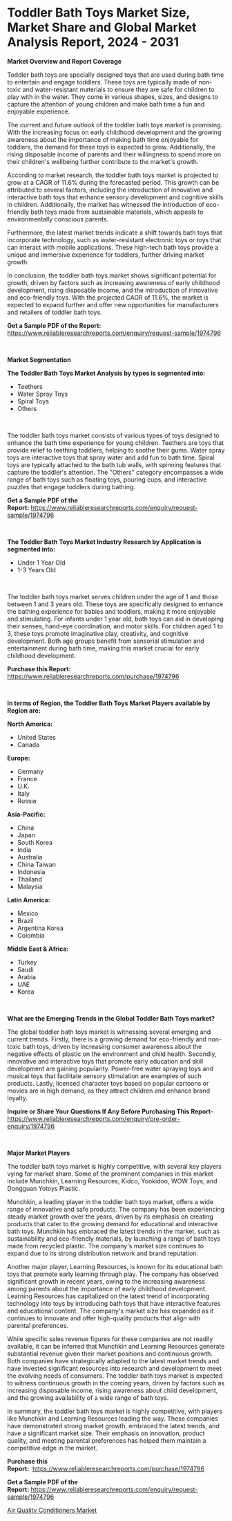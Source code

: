 <p><h1>Toddler Bath Toys Market Size, Market Share and Global Market Analysis Report, 2024 - 2031</h1></p><p><strong>Market Overview and Report Coverage</strong></p>
<p><p>Toddler bath toys are specially designed toys that are used during bath time to entertain and engage toddlers. These toys are typically made of non-toxic and water-resistant materials to ensure they are safe for children to play with in the water. They come in various shapes, sizes, and designs to capture the attention of young children and make bath time a fun and enjoyable experience.</p><p>The current and future outlook of the toddler bath toys market is promising. With the increasing focus on early childhood development and the growing awareness about the importance of making bath time enjoyable for toddlers, the demand for these toys is expected to grow. Additionally, the rising disposable income of parents and their willingness to spend more on their children's wellbeing further contribute to the market's growth.</p><p>According to market research, the toddler bath toys market is projected to grow at a CAGR of 11.6% during the forecasted period. This growth can be attributed to several factors, including the introduction of innovative and interactive bath toys that enhance sensory development and cognitive skills in children. Additionally, the market has witnessed the introduction of eco-friendly bath toys made from sustainable materials, which appeals to environmentally conscious parents.</p><p>Furthermore, the latest market trends indicate a shift towards bath toys that incorporate technology, such as water-resistant electronic toys or toys that can interact with mobile applications. These high-tech bath toys provide a unique and immersive experience for toddlers, further driving market growth.</p><p>In conclusion, the toddler bath toys market shows significant potential for growth, driven by factors such as increasing awareness of early childhood development, rising disposable income, and the introduction of innovative and eco-friendly toys. With the projected CAGR of 11.6%, the market is expected to expand further and offer new opportunities for manufacturers and retailers of toddler bath toys.</p></p>
<p><strong>Get a Sample PDF of the Report:</strong> <a href="https://www.reliableresearchreports.com/enquiry/request-sample/1974796">https://www.reliableresearchreports.com/enquiry/request-sample/1974796</a></p>
<p>&nbsp;</p>
<p><strong>Market Segmentation</strong></p>
<p><strong>The Toddler Bath Toys Market Analysis by types is segmented into:</strong></p>
<p><ul><li>Teethers</li><li>Water Spray Toys</li><li>Spiral Toys</li><li>Others</li></ul></p>
<p>&nbsp;</p>
<p><p>The toddler bath toys market consists of various types of toys designed to enhance the bath time experience for young children. Teethers are toys that provide relief to teething toddlers, helping to soothe their gums. Water spray toys are interactive toys that spray water and add fun to bath time. Spiral toys are typically attached to the bath tub walls, with spinning features that capture the toddler's attention. The "Others" category encompasses a wide range of bath toys such as floating toys, pouring cups, and interactive puzzles that engage toddlers during bathing.</p></p>
<p><strong>Get a Sample PDF of the Report:</strong>&nbsp;<a href="https://www.reliableresearchreports.com/enquiry/request-sample/1974796">https://www.reliableresearchreports.com/enquiry/request-sample/1974796</a></p>
<p>&nbsp;</p>
<p><strong>The Toddler Bath Toys Market Industry Research by Application is segmented into:</strong></p>
<p><ul><li>Under 1 Year Old</li><li>1-3 Years Old</li></ul></p>
<p>&nbsp;</p>
<p><p>The toddler bath toys market serves children under the age of 1 and those between 1 and 3 years old. These toys are specifically designed to enhance the bathing experience for babies and toddlers, making it more enjoyable and stimulating. For infants under 1 year old, bath toys can aid in developing their senses, hand-eye coordination, and motor skills. For children aged 1 to 3, these toys promote imaginative play, creativity, and cognitive development. Both age groups benefit from sensorial stimulation and entertainment during bath time, making this market crucial for early childhood development.</p></p>
<p><strong>Purchase this Report:</strong>&nbsp; <a href="https://www.reliableresearchreports.com/purchase/1974796">https://www.reliableresearchreports.com/purchase/1974796</a></p>
<p>&nbsp;</p>
<p><strong>In terms of Region, the Toddler Bath Toys Market Players available by Region are:</strong></p>
<p>
    <p> <strong> North America: </strong>
        <ul>
            <li>United States</li>
            <li>Canada</li>
        </ul>
        </p> 
    <p> <strong> Europe: </strong>
        <ul>
            <li>Germany</li>
            <li>France</li>
            <li>U.K.</li>
            <li>Italy</li>
            <li>Russia</li>
        </ul>
        </p> 
    <p> <strong> Asia-Pacific: </strong>
        <ul>
            <li>China</li>
            <li>Japan</li>
            <li>South Korea</li>
            <li>India</li>
            <li>Australia</li>
            <li>China Taiwan</li>
            <li>Indonesia</li>
            <li>Thailand</li>
            <li>Malaysia</li>
        </ul>
        </p> 
    <p> <strong> Latin America: </strong>
        <ul>
            <li>Mexico</li>
            <li>Brazil</li>
            <li>Argentina Korea</li>
            <li>Colombia</li>
        </ul>
        </p> 
    <p> <strong> Middle East & Africa: </strong>
        <ul>
            <li>Turkey</li>
            <li>Saudi</li>
            <li>Arabia</li>
            <li>UAE</li>
            <li>Korea</li>
        </ul>
    </p>
    </p>
<p>&nbsp;</p>
<p><strong>What are the Emerging Trends in the Global Toddler Bath Toys market?</strong></p>
<p><p>The global toddler bath toys market is witnessing several emerging and current trends. Firstly, there is a growing demand for eco-friendly and non-toxic bath toys, driven by increasing consumer awareness about the negative effects of plastic on the environment and child health. Secondly, innovative and interactive toys that promote early education and skill development are gaining popularity. Power-free water spraying toys and musical toys that facilitate sensory stimulation are examples of such products. Lastly, licensed character toys based on popular cartoons or movies are in high demand, as they attract children and enhance brand loyalty.</p></p>
<p><strong>Inquire or Share Your Questions If Any Before Purchasing This Report</strong>- <a href="https://www.reliableresearchreports.com/enquiry/pre-order-enquiry/1974796">https://www.reliableresearchreports.com/enquiry/pre-order-enquiry/1974796</a></p>
<p>&nbsp;</p>
<p><strong>Major Market Players</strong></p>
<p><p>The toddler bath toys market is highly competitive, with several key players vying for market share. Some of the prominent companies in this market include Munchkin, Learning Resources, Kidco, Yookidoo, WOW Toys, and Dongguan Yotoys Plastic.</p><p>Munchkin, a leading player in the toddler bath toys market, offers a wide range of innovative and safe products. The company has been experiencing steady market growth over the years, driven by its emphasis on creating products that cater to the growing demand for educational and interactive bath toys. Munchkin has embraced the latest trends in the market, such as sustainability and eco-friendly materials, by launching a range of bath toys made from recycled plastic. The company's market size continues to expand due to its strong distribution network and brand reputation.</p><p>Another major player, Learning Resources, is known for its educational bath toys that promote early learning through play. The company has observed significant growth in recent years, owing to the increasing awareness among parents about the importance of early childhood development. Learning Resources has capitalized on the latest trend of incorporating technology into toys by introducing bath toys that have interactive features and educational content. The company's market size has expanded as it continues to innovate and offer high-quality products that align with parental preferences.</p><p>While specific sales revenue figures for these companies are not readily available, it can be inferred that Munchkin and Learning Resources generate substantial revenue given their market positions and continuous growth. Both companies have strategically adapted to the latest market trends and have invested significant resources into research and development to meet the evolving needs of consumers. The toddler bath toys market is expected to witness continuous growth in the coming years, driven by factors such as increasing disposable income, rising awareness about child development, and the growing availability of a wide range of bath toys.</p><p>In summary, the toddler bath toys market is highly competitive, with players like Munchkin and Learning Resources leading the way. These companies have demonstrated strong market growth, embraced the latest trends, and have a significant market size. Their emphasis on innovation, product quality, and meeting parental preferences has helped them maintain a competitive edge in the market.</p></p>
<p><strong>Purchase this Report:</strong>&nbsp;&nbsp;<a href="https://www.reliableresearchreports.com/purchase/1974796">https://www.reliableresearchreports.com/purchase/1974796</a></p>
<p></p>
<p><strong>Get a Sample PDF of the Report:</strong>&nbsp;<a href="https://www.reliableresearchreports.com/enquiry/request-sample/1974796">https://www.reliableresearchreports.com/enquiry/request-sample/1974796</a></p>
<p><p><a href="https://github.com/bracarafogo/Market-Research-Report-List-1/blob/main/air-quality-conditioners-market.md">Air Quality Conditioners Market</a></p></p>